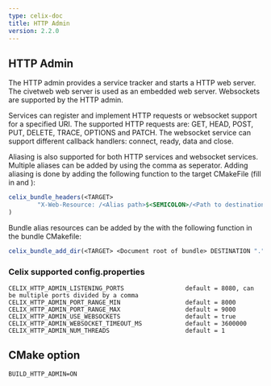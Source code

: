 ```yaml
---
type: celix-doc
title: HTTP Admin
version: 2.2.0
---
```


<!--
Licensed to the Apache Software Foundation (ASF) under one or more
contributor license agreements.  See the NOTICE file distributed with
this work for additional information regarding copyright ownership.
The ASF licenses this file to You under the Apache License, Version 2.0
(the "License"); you may not use this file except in compliance with
the License.  You may obtain a copy of the License at
   
    http://www.apache.org/licenses/LICENSE-2.0

Unless required by applicable law or agreed to in writing, software
distributed under the License is distributed on an "AS IS" BASIS,
WITHOUT WARRANTIES OR CONDITIONS OF ANY KIND, either express or implied.
See the License for the specific language governing permissions and
limitations under the License.
-->

## HTTP Admin

The HTTP admin provides a service tracker and starts a HTTP web server. The civetweb web server is used as an embedded
web server. Websockets are supported by the HTTP admin.

Services can register and implement HTTP requests or websocket support for a specified URI.
The supported HTTP requests are: GET, HEAD, POST, PUT, DELETE, TRACE, OPTIONS and PATCH.
The websocket service can support different callback handlers: connect, ready, data and close.

Aliasing is also supported for both HTTP services and websocket services. Multiple aliases can be added by using the comma as seperator.
Adding aliasing is done by adding the following function to the target CMakeFile (fill in <Alias path> and <Path to destination>):

```CMake
celix_bundle_headers(<TARGET>
        "X-Web-Resource: /<Alias path>$<SEMICOLON>/<Path to destination>, /<Alias path 2>$<SEMICOLON>/<Path to destination>"
)
```

Bundle alias resources can be added by the with the following function in the bundle CMakefile:

```CMake
celix_bundle_add_dir(<TARGET> <Document root of bundle> DESTINATION ".")
```

### Celix supported config.properties
    CELIX_HTTP_ADMIN_LISTENING_PORTS                 default = 8080, can be multiple ports divided by a comma
    CELIX_HTTP_ADMIN_PORT_RANGE_MIN                  default = 8000
    CELIX_HTTP_ADMIN_PORT_RANGE_MAX                  default = 9000
    CELIX_HTTP_ADMIN_USE_WEBSOCKETS                  default = true
    CELIX_HTTP_ADMIN_WEBSOCKET_TIMEOUT_MS            default = 3600000
    CELIX_HTTP_ADMIN_NUM_THREADS                     default = 1

## CMake option
    BUILD_HTTP_ADMIN=ON
